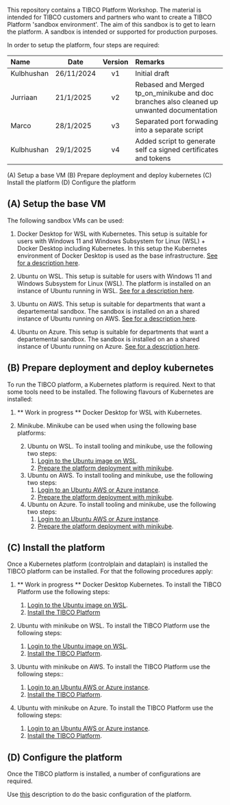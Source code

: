 

This repository contains a TIBCO Platform Workshop. The material is intended for TIBCO customers and partners who want to create a TIBCO Platform 'sandbox environment'. The aim of this sandbox is to get to learn the platform. A sandbox is intended or supported for production purposes.

In order to setup the platform, four steps are required:

| Name | Date |   Version   | Remarks                                                   |
|:---------------------|----------|:-----------:|:--------------------------------------------------------------|
| Kulbhushan               | 26/11/2024 | v1  | Initial draft |
| Jurriaan               | 21/1/2025 | v2  | Rebased and Merged tp_on_minikube and doc branches also cleaned up unwanted documentation |
| Marco               | 28/1/2025 | v3  | Separated port forwading into a separate script |
| Kulbhushan               | 29/1/2025 | v4  | Added script to generate self ca signed certificates and tokens |

(A) Setup a base VM
(B) Prepare deployment and deploy kubernetes
(C) Install the platform
(D) Configure the platform

## (A) Setup the base VM

The following sandbox VMs can be used:

1) Docker Desktop for WSL with Kubernetes. This setup is suitable for users with Windows 11 and Windows Subsystem for Linux (WSL) + Docker Desktop including Kubernetes. In this setup the Kubernetes environment of Docker Desktop is used as the base infrastructure. [See for a description here](docs/baseplatforms/install-docker-desktop-on-wsl.md).


2) Ubuntu on WSL. This setup is suitable for users with Windows 11 and Windows Subsystem for Linux (WSL). The platform is installed on an instance of Ubuntu running in WSL.
[See for a description here](docs/baseplatforms/install-ubuntu-on-wsl.md).


3) Ubuntu on AWS. This setup is suitable for departments that want a departemental sandbox. The sandbox is installed on an a shared instance of Ubuntu running on AWS.
[See for a description here](docs/baseplatforms/install-ubuntu-on-aws.md).

4) Ubuntu on Azure. This setup is suitable for departments that want a departemental sandbox. The sandbox is installed on an a shared instance of Ubuntu running on Azure.
[See for a description here](docs/baseplatforms/install-ubuntu-on-azure.md).


## (B) Prepare deployment and deploy kubernetes

To run the TIBCO platform, a Kubernetes platform is required. Next to that some tools need to be installed. The following flavours of Kubernetes are installed:

1) ** Work in progress ** Docker Desktop for WSL with Kubernetes.

2) Minikube. Minikube can be used when using the following base platforms:

    2. Ubuntu on WSL. To install tooling and minikube, use the following two steps:
        1. [Login to the Ubuntu image on WSL](docs/baseplatforms/login-to-ubuntu-wsl.md).
        2. [Prepare the platform deployment with minikube](docs/baseplatforms/prepare-platform-deployment-minikube.md).
    3. Ubuntu on AWS. To install tooling and minikube, use the following two steps:
        1. [Login to an Ubuntu AWS or Azure instance](docs/baseplatforms/login-to-an-ubuntu-aws-or-azure-instance.md).
        2. [Prepare the platform deployment with minikube](docs/baseplatforms/prepare-platform-deployment-minikube.md).
    4. Ubuntu on Azure. To install tooling and minikube, use the following two steps:
        1. [Login to an Ubuntu AWS or Azure instance](docs/baseplatforms/login-to-an-ubuntu-aws-or-azure-instance.md).
        2. [Prepare the platform deployment with minikube](docs/baseplatforms/prepare-platform-deployment-minikube.md).


## (C) Install the platform
Once a Kubernetes platform (controlplain and dataplain) is installed the TIBCO platform can be installed. For that the following procedures apply:

1. ** Work in progress ** Docker Desktop Kubernetes. To install the TIBCO Platform use the following steps:
    1. [Login to the Ubuntu image on WSL](docs/xxxxxx.md).
    2. [Install the TIBCO Platform](docs/configure-platform/install-tibco-platform.md)

2. Ubuntu with minikube on WSL. To install the TIBCO Platform use the following steps:
    1. [Login to the Ubuntu image on WSL](docs/baseplatforms/login-to-ubuntu-wsl.md).
    2. [Install the TIBCO Platform](docs/configure-platform/install-tibco-platform.md).

3. Ubuntu with minikube on AWS.  To install the TIBCO Platform use the following steps::
    1. [Login to an Ubuntu AWS or Azure instance](docs/baseplatforms/login-to-an-ubuntu-aws-or-azure-instance.md).
    2. [Install the TIBCO Platform](docs/configure-platform/install-tibco-platform.md).

4. Ubuntu with minikube on Azure. To install the TIBCO Platform use the following steps:
    1. [Login to an Ubuntu AWS or Azure instance](docs/baseplatforms/login-to-an-ubuntu-aws-or-azure-instance.md).
    2. [Install the TIBCO Platform](docs/configure-platform/install-tibco-platform.md).


## (D) Configure the platform
Once the TIBCO platform is installed, a number of configurations are required.

Use [this](docs/configure-platform/configure-tibco-platform.md) description to do the basic configuration of the platform. 
